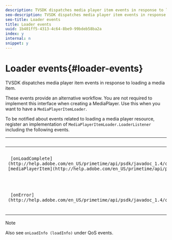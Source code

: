 ```yaml
---
description: TVSDK dispatches media player item events in response to loading a media item.
seo-description: TVSDK dispatches media player item events in response to loading a media item.
seo-title: Loader events
title: Loader events
uuid: 1b401ff5-4313-4c64-8be9-99bdeb58ba2a
index: y
internal: n
snippet: y
---
```


# Loader events{#loader-events}

TVSDK dispatches media player item events in response to loading a media item.

These events provide an alternative workflow. You are not required to implement this interface when creating a MediaPlayer. Use this when you want to have a `MediaPlayerItemLoader`.

To be notified about events related to loading a media player resource, register an implementation of `MediaPlayerItemLoader.LoaderListener` including the following events.

|  Event  | Meaning  |
|---|---|
| ` [onLoadComplete](http://help.adobe.com/en_US/primetime/api/psdk/javadoc_1.4/com/adobe/mediacore/MediaPlayerItemLoader.LoaderListener.html#onLoadComplete(com.adobe.mediacore.MediaPlayerItem))( [mediaPlayerItem](http://help.adobe.com/en_US/primetime/api/psdk/javadoc_1.4/com/adobe/mediacore/MediaPlayerItem.html) playerItem)`  | Media resource loading completed successfully.  |
| ` [onError](http://help.adobe.com/en_US/primetime/api/psdk/javadoc_1.4/com/adobe/mediacore/MediaPlayerItemLoader.LoaderListener.html#onError(com.adobe.ave.MediaErrorCode,%20java.lang.String))` | A problem occurred with media resource loading.  |

>[!NOTE]
>
>Also see `onLoadInfo (loadInfo)` under QoS events.

